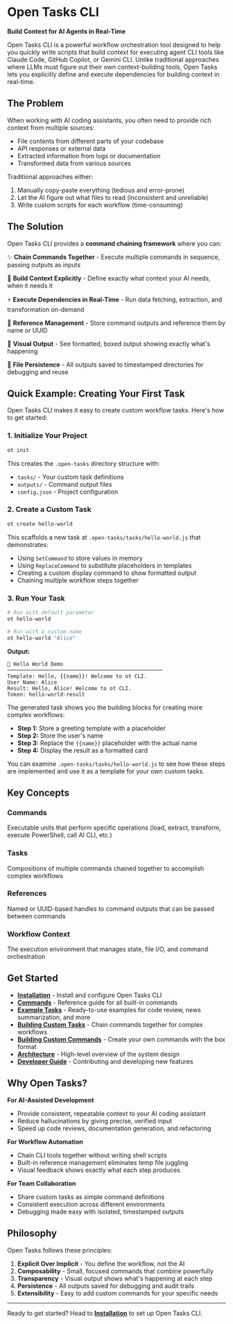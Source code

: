 # Open Tasks CLI

**Build Context for AI Agents in Real-Time**

Open Tasks CLI is a powerful workflow orchestration tool designed to help you quickly write scripts that build context for executing agent CLI tools like Claude Code, GitHub Copilot, or Gemini CLI. Unlike traditional approaches where LLMs must figure out their own context-building tools, Open Tasks lets you explicitly define and execute dependencies for building context in real-time.

## The Problem

When working with AI coding assistants, you often need to provide rich context from multiple sources:
- File contents from different parts of your codebase
- API responses or external data
- Extracted information from logs or documentation
- Transformed data from various sources

Traditional approaches either:
1. Manually copy-paste everything (tedious and error-prone)
2. Let the AI figure out what files to read (inconsistent and unreliable)
3. Write custom scripts for each workflow (time-consuming)

## The Solution

Open Tasks CLI provides a **command chaining framework** where you can:

✨ **Chain Commands Together** - Execute multiple commands in sequence, passing outputs as inputs

🎯 **Build Context Explicitly** - Define exactly what context your AI needs, when it needs it

⚡ **Execute Dependencies in Real-Time** - Run data fetching, extraction, and transformation on-demand

🔗 **Reference Management** - Store command outputs and reference them by name or UUID

🎨 **Visual Output** - See formatted, boxed output showing exactly what's happening

📁 **File Persistence** - All outputs saved to timestamped directories for debugging and reuse

## Quick Example: Creating Your First Task

Open Tasks CLI makes it easy to create custom workflow tasks. Here's how to get started:

### 1. Initialize Your Project

```bash
ot init
```

This creates the `.open-tasks` directory structure with:
- `tasks/` - Your custom task definitions
- `outputs/` - Command output files
- `config.json` - Project configuration

### 2. Create a Custom Task

```bash
ot create hello-world
```

This scaffolds a new task at `.open-tasks/tasks/hello-world.js` that demonstrates:
- Using `SetCommand` to store values in memory
- Using `ReplaceCommand` to substitute placeholders in templates
- Creating a custom display command to show formatted output
- Chaining multiple workflow steps together

### 3. Run Your Task

```bash
# Run with default parameter
ot hello-world

# Run with a custom name
ot hello-world "Alice"
```

**Output:**
```
👋 Hello World Demo
──────────────────────────────────────────────────
Template: Hello, {{name}}! Welcome to ot CLI.
User Name: Alice
Result: Hello, Alice! Welcome to ot CLI.
Token: hello-world-result
```

The generated task shows you the building blocks for creating more complex workflows:
- **Step 1:** Store a greeting template with a placeholder
- **Step 2:** Store the user's name
- **Step 3:** Replace the `{{name}}` placeholder with the actual name
- **Step 4:** Display the result as a formatted card

You can examine `.open-tasks/tasks/hello-world.js` to see how these steps are implemented and use it as a template for your own custom tasks.

## Key Concepts

### Commands
Executable units that perform specific operations (load, extract, transform, execute PowerShell, call AI CLI, etc.)

### Tasks
Compositions of multiple commands chained together to accomplish complex workflows

### References
Named or UUID-based handles to command outputs that can be passed between commands

### Workflow Context
The execution environment that manages state, file I/O, and command orchestration

## Get Started

- **[Installation](./Installation.md)** - Install and configure Open Tasks CLI
- **[Commands](./Commands.md)** - Reference guide for all built-in commands
- **[Example Tasks](./Example-Tasks.md)** - Ready-to-use examples for code review, news summarization, and more
- **[Building Custom Tasks](./Building-Custom-Tasks.md)** - Chain commands together for complex workflows
- **[Building Custom Commands](./Building-Custom-Commands.md)** - Create your own commands with the box format
- **[Architecture](./Architecture.md)** - High-level overview of the system design
- **[Developer Guide](./Developer-Guide.md)** - Contributing and developing new features

## Why Open Tasks?

**For AI-Assisted Development**
- Provide consistent, repeatable context to your AI coding assistant
- Reduce hallucinations by giving precise, verified input
- Speed up code reviews, documentation generation, and refactoring

**For Workflow Automation**
- Chain CLI tools together without writing shell scripts
- Built-in reference management eliminates temp file juggling
- Visual feedback shows exactly what each step produces

**For Team Collaboration**
- Share custom tasks as simple command definitions
- Consistent execution across different environments
- Debugging made easy with isolated, timestamped outputs

## Philosophy

Open Tasks follows these principles:

1. **Explicit Over Implicit** - You define the workflow, not the AI
2. **Composability** - Small, focused commands that combine powerfully
3. **Transparency** - Visual output shows what's happening at each step
4. **Persistence** - All outputs saved for debugging and audit trails
5. **Extensibility** - Easy to add custom commands for your specific needs

---

Ready to get started? Head to **[Installation](./Installation.md)** to set up Open Tasks CLI.
